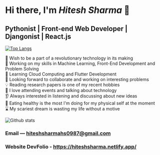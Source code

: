 


# Hi there, I'm *Hitesh Sharma* 👋

##  Pythonist | Front-end Web Developer | Djangonist | React.js


[![Top Langs](https://github-readme-stats.vercel.app/api/top-langs/?username=HiteshSharma-github)](https://github.com/HiteshSharma-github/github-readme-stats)

🎯 Wish to be a part of a revolutionary technology in its making                                                                                
🔭 Working on my skills in Machine Learning, Front-End Development and Problem Solving                                                              
🌱 Learning Cloud Computing and Flutter Development                                                                           
👀 Looking forward to collaborate and working on interesting problems                                                           
💡 Reading research papers is one of my recent hobbies                                           
🎫 I love attending events and talking about technology                                              
👂 Always interested in listening and discussing about new ideas                                      
🍎 Eating healthy is the most I'm doing for my physical self at the moment                                                   
⌛ My scariest dream is wasting my life without a motive                                                                     

![Github stats](https://github-readme-stats.vercel.app/api?username=HiteshSharma-github)


### Email — hiteshsharmahs0987@gmail.com
### Website DevFolio - https://hiteshsharma.netlify.app/

